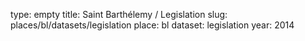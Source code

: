 type: empty
title: Saint Barthélemy / Legislation
slug: places/bl/datasets/legislation
place: bl
dataset: legislation
year: 2014
